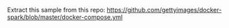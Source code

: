 Extract this sample from this repo: https://github.com/gettyimages/docker-spark/blob/master/docker-compose.yml
